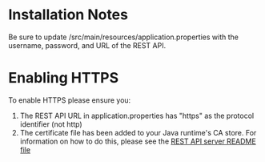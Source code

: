 # Installation Notes

Be sure to update /src/main/resources/application.properties with the username, password, and URL of the REST API.

# Enabling HTTPS

To enable HTTPS please ensure you:
1. The REST API URL in application.properties has "https" as the protocol identifier (not http)
2. The certificate file has been added to your Java runtime's CA store. For information on how to do this, please see the [REST API server README file](../RestApi/README.md)